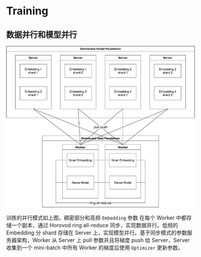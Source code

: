 # Training

## 数据并行和模型并行

![training](../images/training.drawio.png)

训练的并行模式如上图，稠密部分和高频 `Embedding` 参数 在每个 Worker 中都存储一个副本，通过 Horovod ring all-reduce 同步，实现数据并行。低频的 Embedding 分 shard 存储在 Server 上，实现模型并行。基于同步模式的参数服务器架构，Worker 从 Server 上 pull 参数并且将梯度 push 给 Server，Server 收集到一个 mini-batch 中所有 Worker 的梯度后使用 `Optimizer` 更新参数。

